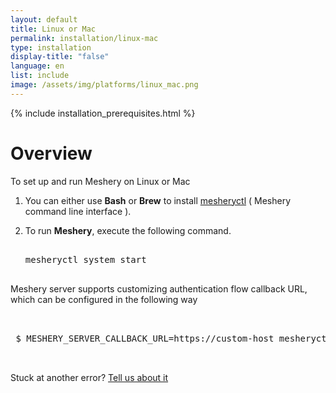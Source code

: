 ```yaml
---
layout: default
title: Linux or Mac
permalink: installation/linux-mac
type: installation
display-title: "false"
language: en
list: include
image: /assets/img/platforms/linux_mac.png 
---
```


{% include installation_prerequisites.html %}

# Overview
To set up and run Meshery on Linux or Mac

1. You can either use **Bash** or **Brew** to install <a href="/guides/mesheryctl">mesheryctl</a> ( Meshery command line interface ).
2. To run **Meshery**, execute the following command.

   <pre class="codeblock-pre"><div class="codeblock">
   <div class="clipboardjs">mesheryctl system start</div></div>
   </pre>

Meshery server supports customizing authentication flow callback URL, which can be configured in the following way

<pre class="codeblock-pre"><div class="codeblock">
<div class="clipboardjs">
 $ MESHERY_SERVER_CALLBACK_URL=https://custom-host mesheryctl system start

</div></div>
</pre>

Stuck at another error? [Tell us about it](https://slack.meshery.io/)